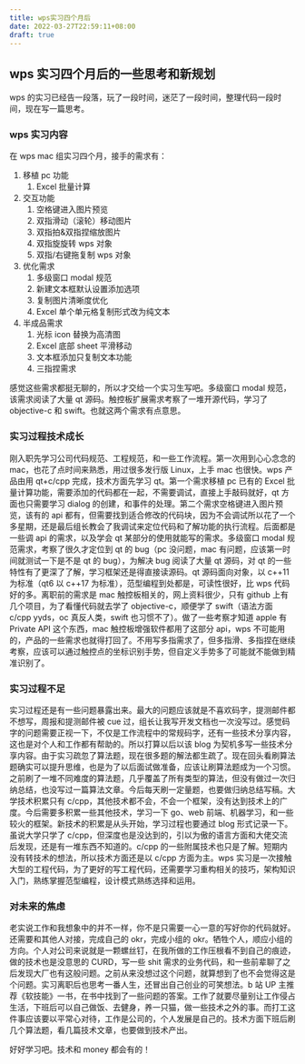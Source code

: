 ```yaml
---
title: wps实习四个月后
date: 2022-03-27T22:59:11+08:00
draft: true
---
```


## wps 实习四个月后的一些思考和新规划

wps 的实习已经告一段落，玩了一段时间，迷茫了一段时间，整理代码一段时间，现在写一篇思考。

### wps 实习内容

在 wps mac 组实习四个月，接手的需求有：

1. 移植 pc 功能
   1. Excel 批量计算
2. 交互功能
   1. 空格键进入图片预览
   2. 双指滑动（滚轮）移动图片
   3. 双指拍&双指捏缩放图片
   4. 双指旋旋转 wps 对象
   5. 双指/右键拖复制 wps 对象
3. 优化需求
   1. 多级窗口 modal 规范
   2. 新建文本框默认设置添加选项
   3. 复制图片清晰度优化
   4. Excel 单个单元格复制形式改为纯文本
4. 半成品需求
   1. 光标 icon 替换为高清图
   2. Excel 底部 sheet 平滑移动
   3. 文本框添加只复制文本功能
   4. 三指捏需求

感觉这些需求都挺无聊的，所以才交给一个实习生写吧。多级窗口 modal 规范，该需求阅读了大量 qt 源码。触控板扩展需求考察了一堆开源代码，学习了 objective-c 和 swift。也就这两个需求有点意思。

### 实习过程技术成长

刚入职先学习公司代码规范、工程规范，和一些工作流程。第一次用到心心念念的 mac，也花了点时间来熟悉，用过很多发行版 Linux，上手 mac 也很快。wps 产品由用 qt+c/cpp 完成，技术方面先学习 qt。第一个需求移植 pc 已有的 Excel 批量计算功能，需要添加的代码都在一起，不需要调试，直接上手敲码就好，qt 方面也只需要学习 dialog 的创建，和事件的处理。第二个需求空格键进入图片预览，该有的 api 都有，但需要找到适合修改的代码块，因为不会调试所以花了一个多星期，还是最后组长教会了我调试来定位代码和了解功能的执行流程。后面都是一些调 api 的需求，以及学会 qt 某部分的使用就能写的需求。多级窗口 modal 规范需求，考察了很久才定位到 qt 的 bug（pc 没问题，mac 有问题，应该第一时间就测试一下是不是 qt 的 bug），为解决 bug 阅读了大量 qt 源码，对 qt 的一些特性有了更深了了解，学习框架还是得直接读源码。qt 源码面向对象，以 c++11 为标准（qt6 以 c++17 为标准），范型编程到处都是，可读性很好，比 wps 代码好的多。离职前的需求是 mac 触控板相关的，网上资料很少，只有 github 上有几个项目，为了看懂代码就去学了 objective-c，顺便学了 swift（语法方面 c/cpp yyds，oc 真反人类，swift 也习惯不了）。做了一些考察才知道 apple 有 Private API 这个东西，mac 触控板增强软件都用了这部分 api，wps 不可能用的，产品的一些需求也就得打回了。不用写多指需求了，但多指滑、多指捏在继续考察，应该可以通过触控点的坐标识别手势，但自定义手势多了可能就不能做到精准识别了。

### 实习过程不足

实习过程还是有一些问题暴露出来。最大的问题应该就是不喜欢码字，提测邮件都不想写，周报和提测邮件被 cue 过，组长让我写开发文档也一次没写过。感觉码字的问题需要正视一下，不仅是工作流程中的常规码字，还有一些技术分享内容，这也是对个人和工作都有帮助的。所以打算以后以该 blog 为契机多写一些技术分享内容。由于实习疏忽了算法题，现在很多题的解法都生疏了。现在回头看刷算法题确实可以提升思维，也是为了以后面试做准备，应该让刷算法题成为一个习惯。之前刷了一堆不同难度的算法题，几乎覆盖了所有类型的算法，但没有做过一次归纳总结，也没写过一篇算法文章。今后每天刷一定量题，也要做归纳总结写稿。大学技术积累只有 c/cpp，其他技术都不会，不会一个框架，没有达到技术上的广度。今后需要多积累一些其他技术，学习一下 go、web 前端、机器学习，和一些较火的框架。新技术的积累是从头开始，学习过程也要通过 blog 形式记录一下。虽说大学只学了 c/cpp，但深度也是没达到的，引以为傲的语言方面和大佬交流后发现，还是有一堆东西不知道的。c/cpp 的一些附属技术也只是了解。短期内没有转技术的想法，所以技术方面还是以 c/cpp 方面为主。wps 实习是一次接触大型的工程代码，为了更好的写工程代码，还需要学习重构相关的技巧，架构知识入门，熟练掌握范型编程，设计模式熟练选择和运用。

### 对未来的焦虑

老实说工作和我想象中的并不一样，你不是只需要一心一意的写好你的代码就好。还需要和其他人对接，完成自己的 okr，完成小组的 okr。牺牲个人，顺应小组的方向。个人对公司来说就是一颗螺丝钉，在我所做的工作压根看不到自己的痕迹，做的技术也是没意思的 CURD，写一些 shit 需求的业务代码，和一些前辈聊了之后发现大厂也有这般问题。之前从来没想过这个问题，就算想到了也不会觉得这是个问题。实习离职后也思考一番人生，还冒出自己创业的可笑想法。b 站 UP 主推荐《软技能》一书，在书中找到了一些问题的答案。工作了就要尽量别让工作侵占生活，下班后可以自己做饭、去健身，养一只猫，做一些技术之外的事。而打工这件事应该要以平常心对待，工作是公司的，个人发展是自己的。技术方面下班后刷几个算法题，看几篇技术文章，也要做到技术产出。

好好学习吧。技术和 money 都会有的！
